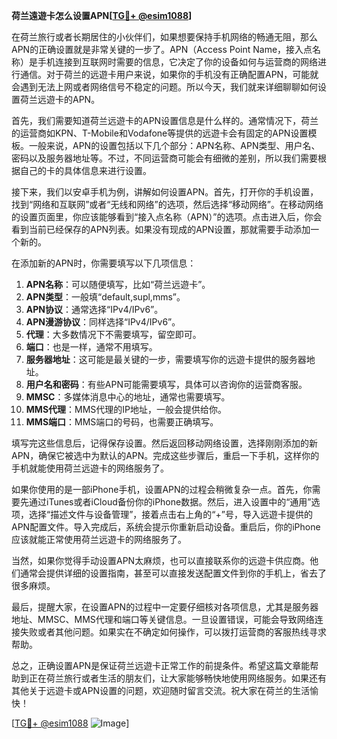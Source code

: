 **荷兰遠遊卡怎么设置APN[[TG💪+ @esim1088](https://t.me/s/esim1088)]**

在荷兰旅行或者长期居住的小伙伴们，如果想要保持手机网络的畅通无阻，那么APN的正确设置就是非常关键的一步了。APN（Access Point Name，接入点名称）是手机连接到互联网时需要的信息，它决定了你的设备如何与运营商的网络进行通信。对于荷兰的远遊卡用户来说，如果你的手机没有正确配置APN，可能就会遇到无法上网或者网络信号不稳定的问题。所以今天，我们就来详细聊聊如何设置荷兰远遊卡的APN。

首先，我们需要知道荷兰远遊卡的APN设置信息是什么样的。通常情况下，荷兰的运营商如KPN、T-Mobile和Vodafone等提供的远遊卡会有固定的APN设置模板。一般来说，APN的设置包括以下几个部分：APN名称、APN类型、用户名、密码以及服务器地址等。不过，不同运营商可能会有细微的差别，所以我们需要根据自己的卡的具体信息来进行设置。

接下来，我们以安卓手机为例，讲解如何设置APN。首先，打开你的手机设置，找到“网络和互联网”或者“无线和网络”的选项，然后选择“移动网络”。在移动网络的设置页面里，你应该能够看到“接入点名称（APN）”的选项。点击进入后，你会看到当前已经保存的APN列表。如果没有现成的APN设置，那就需要手动添加一个新的。

在添加新的APN时，你需要填写以下几项信息：

1. **APN名称**：可以随便填写，比如“荷兰远遊卡”。
2. **APN类型**：一般填“default,supl,mms”。
3. **APN协议**：通常选择“IPv4/IPv6”。
4. **APN漫游协议**：同样选择“IPv4/IPv6”。
5. **代理**：大多数情况下不需要填写，留空即可。
6. **端口**：也是一样，通常不用填写。
7. **服务器地址**：这可能是最关键的一步，需要填写你的远遊卡提供的服务器地址。
8. **用户名和密码**：有些APN可能需要填写，具体可以咨询你的运营商客服。
9. **MMSC**：多媒体消息中心的地址，通常也需要填写。
10. **MMS代理**：MMS代理的IP地址，一般会提供给你。
11. **MMS端口**：MMS端口的号码，也需要正确填写。

填写完这些信息后，记得保存设置。然后返回移动网络设置，选择刚刚添加的新APN，确保它被选中为默认的APN。完成这些步骤后，重启一下手机，这样你的手机就能使用荷兰远遊卡的网络服务了。

如果你使用的是一部iPhone手机，设置APN的过程会稍微复杂一点。首先，你需要先通过iTunes或者iCloud备份你的iPhone数据。然后，进入设置中的“通用”选项，选择“描述文件与设备管理”，接着点击右上角的“+”号，导入远遊卡提供的APN配置文件。导入完成后，系统会提示你重新启动设备。重启后，你的iPhone应该就能正常使用荷兰远遊卡的网络服务了。

当然，如果你觉得手动设置APN太麻烦，也可以直接联系你的远遊卡供应商。他们通常会提供详细的设置指南，甚至可以直接发送配置文件到你的手机上，省去了很多麻烦。

最后，提醒大家，在设置APN的过程中一定要仔细核对各项信息，尤其是服务器地址、MMSC、MMS代理和端口等关键信息。一旦设置错误，可能会导致网络连接失败或者其他问题。如果实在不确定如何操作，可以拨打运营商的客服热线寻求帮助。

总之，正确设置APN是保证荷兰远遊卡正常工作的前提条件。希望这篇文章能帮助到正在荷兰旅行或者生活的朋友们，让大家能够畅快地使用网络服务。如果还有其他关于远遊卡或APN设置的问题，欢迎随时留言交流。祝大家在荷兰的生活愉快！

[[TG💪+ @esim1088](https://t.me/s/esim1088) ![Image](https://i.postimg.cc/4NQfJmqS/Snipaste-2025-05-13-00-14-12.png)]